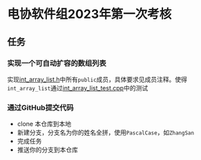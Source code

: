# 电协软件组2023年第一次考核
## 任务
### 实现一个可自动扩容的数组列表
实现[int_array_list.h](int_array_list.h)中所有`public`成员，具体要求见成员注释。使得`int_array_list`通过[int_array_list_test.cpp](Google_tests%2Fint_array_list_test.cpp)中的测试

### 通过GitHub提交代码
* clone 本仓库到本地
* 新建分支，分支名为你的姓名全拼，使用`PascalCase`，如`ZhangSan`
* 完成任务
* 推送你的分支到本仓库